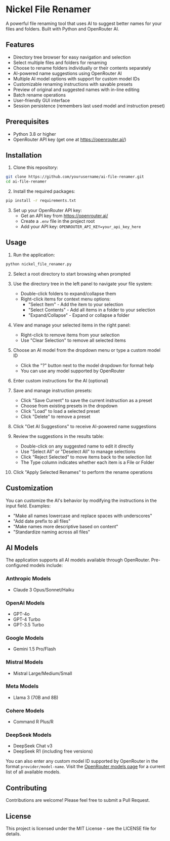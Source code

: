 # Nickel File Renamer

A powerful file renaming tool that uses AI to suggest better names for your files and folders. Built with Python and OpenRouter AI.

## Features

- Directory tree browser for easy navigation and selection
- Select multiple files and folders for renaming
- Choose to rename folders individually or their contents separately
- AI-powered name suggestions using OpenRouter AI
- Multiple AI model options with support for custom model IDs
- Customizable renaming instructions with savable presets
- Preview of original and suggested names with in-line editing
- Batch rename operations
- User-friendly GUI interface
- Session persistence (remembers last used model and instruction preset)

## Prerequisites

- Python 3.8 or higher
- OpenRouter API key (get one at https://openrouter.ai/)

## Installation

1. Clone this repository:
```bash
git clone https://github.com/yourusername/ai-file-renamer.git
cd ai-file-renamer
```

2. Install the required packages:
```bash
pip install -r requirements.txt
```

3. Set up your OpenRouter API key:
   - Get an API key from https://openrouter.ai/
   - Create a `.env` file in the project root
   - Add your API key: `OPENROUTER_API_KEY=your_api_key_here`

## Usage

1. Run the application:
```bash
python nickel_file_renamer.py
```

2. Select a root directory to start browsing when prompted

3. Use the directory tree in the left panel to navigate your file system:
   - Double-click folders to expand/collapse them
   - Right-click items for context menu options:
     - "Select Item" - Add the item to your selection
     - "Select Contents" - Add all items in a folder to your selection
     - "Expand/Collapse" - Expand or collapse a folder

4. View and manage your selected items in the right panel:
   - Right-click to remove items from your selection
   - Use "Clear Selection" to remove all selected items

5. Choose an AI model from the dropdown menu or type a custom model ID
   - Click the "?" button next to the model dropdown for format help
   - You can use any model supported by OpenRouter

6. Enter custom instructions for the AI (optional)

7. Save and manage instruction presets:
   - Click "Save Current" to save the current instruction as a preset
   - Choose from existing presets in the dropdown
   - Click "Load" to load a selected preset
   - Click "Delete" to remove a preset

8. Click "Get AI Suggestions" to receive AI-powered name suggestions

9. Review the suggestions in the results table:
   - Double-click on any suggested name to edit it directly
   - Use "Select All" or "Deselect All" to manage selections
   - Click "Reject Selected" to move items back to the selection list
   - The Type column indicates whether each item is a File or Folder

10. Click "Apply Selected Renames" to perform the rename operations

## Customization

You can customize the AI's behavior by modifying the instructions in the input field. Examples:
- "Make all names lowercase and replace spaces with underscores"
- "Add date prefix to all files"
- "Make names more descriptive based on content"
- "Standardize naming across all files"

## AI Models

The application supports all AI models available through OpenRouter. Pre-configured models include:

### Anthropic Models
- Claude 3 Opus/Sonnet/Haiku

### OpenAI Models
- GPT-4o
- GPT-4 Turbo
- GPT-3.5 Turbo

### Google Models
- Gemini 1.5 Pro/Flash

### Mistral Models
- Mistral Large/Medium/Small

### Meta Models
- Llama 3 (70B and 8B)

### Cohere Models
- Command R Plus/R

### DeepSeek Models
- DeepSeek Chat v3
- DeepSeek R1 (including free versions)

You can also enter any custom model ID supported by OpenRouter in the format `provider/model-name`. Visit the [OpenRouter models page](https://openrouter.ai/models) for a current list of all available models.

## Contributing

Contributions are welcome! Please feel free to submit a Pull Request.

## License

This project is licensed under the MIT License - see the LICENSE file for details.
